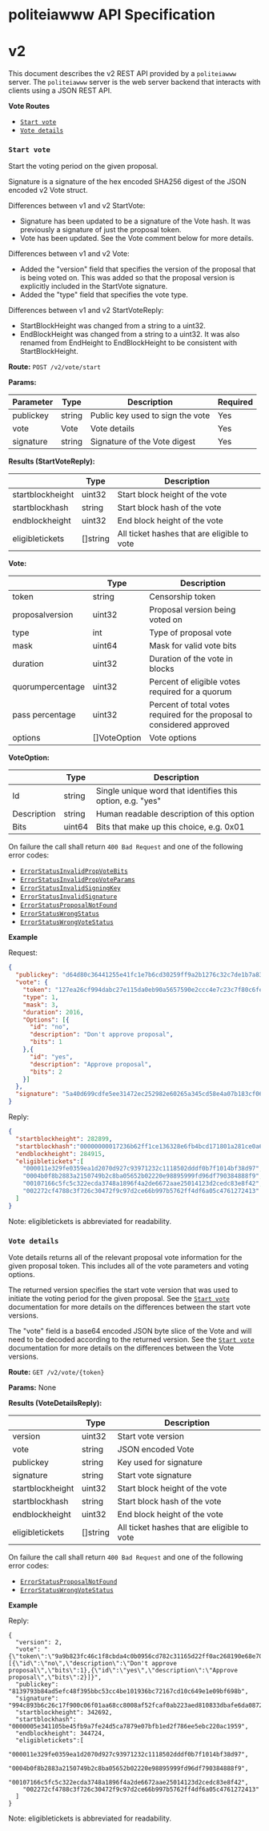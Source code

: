 # politeiawww API Specification

# v2

This document describes the v2 REST API provided by a `politeiawww` server.
The `politeiawww` server is the web server backend that interacts with clients
using a JSON REST API.

**Vote Routes**

- [`Start vote`](#start-vote)
- [`Vote details`](#vote-details)

### `Start vote`

Start the voting period on the given proposal.

Signature is a signature of the hex encoded SHA256 digest of the JSON encoded
v2 Vote struct.

Differences between v1 and v2 StartVote:
* Signature has been updated to be a signature of the Vote hash. It was
  previously a signature of just the proposal token.
* Vote has been updated. See the Vote comment below for more details.

Differences between v1 and v2 Vote:
* Added the "version" field that specifies the version of the proposal that is
  being voted on. This was added so that the proposal version is explicitly
  included in the StartVote signature.
* Added the "type" field that specifies the vote type.

Differences between v1 and v2 StartVoteReply:
* StartBlockHeight was changed from a string to a uint32.
* EndBlockHeight was changed from a string to a uint32. It was also renamed
  from EndHeight to EndBlockHeight to be consistent with StartBlockHeight.

**Route:** `POST /v2/vote/start`

**Params:**

| Parameter | Type | Description | Required |
|-|-|-|-|
| publickey | string | Public key used to sign the vote | Yes |
| vote | Vote | Vote details | Yes |
| signature | string | Signature of the Vote digest | Yes |

**Results (StartVoteReply):**

| | Type | Description |
| - | - | - |
| startblockheight | uint32 | Start block height of the vote |
| startblockhash | string | Start block hash of the vote |
| endblockheight | uint32 | End block height of the vote |
| eligibletickets | []string | All ticket hashes that are eligible to vote |

**Vote:**

| | Type | Description |
| - | - | - |
| token | string | Censorship token |
| proposalversion | uint32 | Proposal version being voted on |
| type | int | Type of proposal vote | 
| mask | uint64 | Mask for valid vote bits |
| duration | uint32 | Duration of the vote in blocks |
| quorumpercentage | uint32 | Percent of eligible votes required for a quorum |
| pass percentage | uint32 | Percent of total votes required for the proposal to considered approved | 
| options | []VoteOption | Vote options |

**VoteOption:**

| | Type | Description |
| - | - | - |
| Id | string | Single unique word that identifies this option, e.g. "yes" |
| Description | string | Human readable description of this option |
| Bits | uint64 | Bits that make up this choice, e.g. 0x01 |

On failure the call shall return `400 Bad Request` and one of the following
error codes:
- [`ErrorStatusInvalidPropVoteBits`](#ErrorStatusInvalidPropVoteBits)
- [`ErrorStatusInvalidPropVoteParams`](#ErrorStatusInvalidPropVoteParams)
- [`ErrorStatusInvalidSigningKey`](#ErrorStatusInvalidSigningKey)
- [`ErrorStatusInvalidSignature`](#ErrorStatusInvalidSignature)
- [`ErrorStatusProposalNotFound`](#ErrorStatusProposalNotFound)
- [`ErrorStatusWrongStatus`](#ErrorStatusWrongStatus)
- [`ErrorStatusWrongVoteStatus`](#ErrorStatusWrongVoteStatus)

**Example**

Request:

``` json
{
  "publickey": "d64d80c36441255e41fc1e7b6cd30259ff9a2b1276c32c7de1b7a832dff7f2c6",
  "vote": {
    "token": "127ea26cf994dabc27e115da0eb90a5657590e2ccc4e7c23c7f80c6fe4afaa59",
    "type": 1,
    "mask": 3,
    "duration": 2016,
    "Options": [{
      "id": "no",
      "description": "Don't approve proposal",
      "bits": 1
    },{
      "id": "yes",
      "description": "Approve proposal",
      "bits": 2
    }]
  },
  "signature": "5a40d699cdfe5ee31472ec252982e60265a345cd58e4a07b183cf06447b3942d06981e1bfaf8430195109d51428458449446fbfa1d7059aebedc4df769ddb300"
}
```

Reply:

```json
{
  "startblockheight": 282899,
  "startblockhash":"00000000017236b62ff1ce136328e6fb4bcd171801a281ce0a662e63cbc4c4fa",
  "endblockheight": 284915,
  "eligibletickets":[
    "000011e329fe0359ea1d2070d927c93971232c1118502dddf0b7f1014bf38d97",
    "0004b0f8b2883a2150749b2c8ba05652b02220e98895999fd96df790384888f9",
    "00107166c5fc5c322ecda3748a1896f4a2de6672aae25014123d2cedc83e8f42",
    "002272cf4788c3f726c30472f9c97d2ce66b997b5762ff4df6a05c4761272413"
  ]
}
```

Note: eligibletickets is abbreviated for readability.

### `Vote details`

Vote details returns all of the relevant proposal vote information for the
given proposal token.  This includes all of the vote parameters and voting
options.

The returned version specifies the start vote version that was used to initiate
the voting period for the given proposal. See the [`Start vote`](#start-vote)
documentation for more details on the differences between the start vote
versions.

The "vote" field is a base64 encoded JSON byte slice of the Vote and will need
to be decoded according to the returned version. See the
[`Start vote`](#start-vote) documentation for more details on the differences
between the Vote versions.

**Route:** `GET /v2/vote/{token}`

**Params:** None

**Results (VoteDetailsReply):**

| | Type | Description |
| - | - | - |
| version | uint32 | Start vote version |
| vote | string | JSON encoded Vote |
| publickey | string | Key used for signature |
| signature | string | Start vote signature |
| startblockheight | uint32 | Start block height of the vote |
| startblockhash | string | Start block hash of the vote |
| endblockheight | uint32 | End block height of the vote |
| eligibletickets | []string | All ticket hashes that are eligible to vote |

On failure the call shall return `400 Bad Request` and one of the following
error codes:
- [`ErrorStatusProposalNotFound`](#ErrorStatusProposalNotFound)
- [`ErrorStatusWrongVoteStatus`](#ErrorStatusWrongVoteStatus)

**Example**

Reply:

```
{
  "version": 2,
  "vote": "{\"token\":\"9a9b823fc46c1f8cbda4c0b0956cd782c31165d22ff0ac268190e68e708477cf\",\"proposalversion\":1,\"type\":1,\"mask\":3,\"duration\":2016,\"quorumpercentage\":20,\"passpercentage\":60,\"options\":[{\"id\":\"no\",\"description\":\"Don't approve proposal\",\"bits\":1},{\"id\":\"yes\",\"description\":\"Approve proposal\",\"bits\":2}]}",
  "publickey": "8139793b84ad5efc48f395bbc53cc4be101936bc72167cd10c649e1e09bf698b",
  "signature": "994c893b6c26c17f900c06f01aa68cc8008af52fcaf0ab223aed810833dbafe6da08728d2a76ea48b45b3a75c48fb8ce89a3feb4a460ad6b6e741f248c4fff0c",
  "startblockheight": 342692,
  "startblockhash": "0000005e341105be45fb9a7fe24d5ca7879e07bfb1ed2f786ee5ebc220ac1959",
  "endblockheight": 344724,
  "eligibletickets":[
    "000011e329fe0359ea1d2070d927c93971232c1118502dddf0b7f1014bf38d97",
    "0004b0f8b2883a2150749b2c8ba05652b02220e98895999fd96df790384888f9",
    "00107166c5fc5c322ecda3748a1896f4a2de6672aae25014123d2cedc83e8f42",
    "002272cf4788c3f726c30472f9c97d2ce66b997b5762ff4df6a05c4761272413"
  ]
}
```

Note: eligibletickets is abbreviated for readability.
